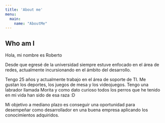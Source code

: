 ```yaml
---
title: 'About me'
menu:
  main:
    name: "AboutMe"
---
```


## Who am I

Hola, mi nombre es Roberto

Desde que egresé de la universidad siempre estuve enfocado en el área de redes, actualmente incursionando en el ámbito del desarrollo.

Tengo 25 años y actualmente trabajo en el área de soporte de TI. Me gustan los deportes, los juegos de mesa y los videojuegos.
Tengo una labrador llamada Morita y como dato curioso todos los perros que he tenido en mi vida han sido de esa raza :D 



Mi objetivo a mediano plazo es conseguir una oportunidad para desempeñar como desarrollador en una buena empresa aplicando los conocimientos adquiridos.

